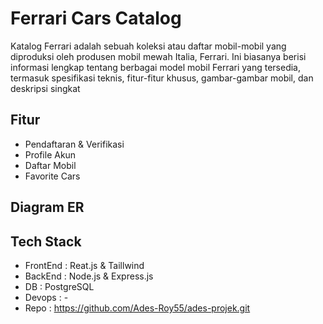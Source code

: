 # Ferrari Cars Catalog

Katalog Ferrari adalah sebuah koleksi atau daftar mobil-mobil yang diproduksi oleh produsen mobil mewah Italia, Ferrari. Ini biasanya berisi informasi lengkap tentang berbagai model mobil Ferrari yang tersedia, termasuk spesifikasi teknis, fitur-fitur khusus, gambar-gambar mobil, dan deskripsi singkat

## Fitur
- Pendaftaran & Verifikasi
- Profile Akun
- Daftar Mobil
- Favorite Cars

## Diagram ER


## Tech Stack
- FrontEnd : Reat.js & Taillwind
- BackEnd : Node.js & Express.js
- DB : PostgreSQL
- Devops : -
- Repo : https://github.com/Ades-Roy55/ades-projek.git
